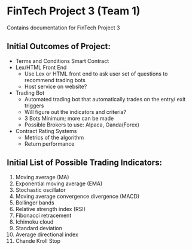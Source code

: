 # FinTech Project 3 (Team 1)
Contains documentation for FinTech Project 3

## Initial Outcomes of Project:
- Terms and Conditions Smart Contract
- Lex/HTML Front End
  - Use Lex or HTML front end to ask user set of questions to recommend trading bots
  - Host service on website?
- Trading Bot
  - Automated trading bot that automatically trades on the entry/ exit triggers
  - Will figure out the indicators and criteria?
  - 3 Bots Minimum; more can be made
  - Possible Brokers to use: Alpaca, Oanda(Forex)
- Contract Rating Systems
  - Metrics of the algorithm  
  - Return performance


## Initial List of Possible Trading Indicators:
1. Moving average (MA)
2. Exponential moving average (EMA)
3. Stochastic oscillator
4. Moving average convergence divergence (MACD)
5. Bollinger bands
6. Relative strength index (RSI)
7. Fibonacci retracement
8. Ichimoku cloud
9. Standard deviation
10. Average directional index
11. Chande Kroll Stop
